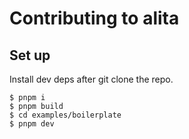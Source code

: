 # Contributing to alita

## Set up

Install dev deps after git clone the repo.

```base
$ pnpm i
$ pnpm build
$ cd examples/boilerplate
$ pnpm dev
```